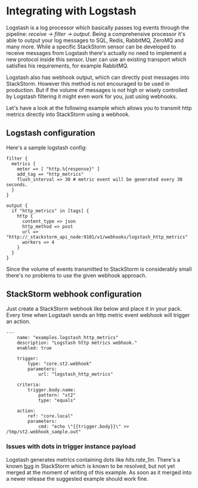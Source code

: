 # Integrating with Logstash

Logstash is a log processor which basically passes log events through the pipeline: *receive -> filter -> output*.
Being a comprehensive processor it's able to output your log messages to SQL, Redis, RabbitMQ, ZeroMQ and many more.
While a specific StackStorm sensor can be developed to receive messages from Logstash there's actually no need to implement a new protocol inside this sensor. User can use an existing transport which satisfies his requirements, for example RabbitMQ.

Logstash also has webhook output, which can directly post messages into StackStorm. However this method is not encouraged to be used in production. But if the volume of messages is not high or wisely controlled by Logstash filtering it might even work for you, just using webhooks.

Let's have a look at the following example which allows you to transmit http metrics directly into StackStorm using a webhook.

## Logstash configuration

Here's a sample logstash config: 
```
filter {
  metrics {
    meter => [ "http.%{response}" ]
    add_tag => "http_metrics"
    flush_interval => 30 # metric event will be generated every 30 seconds.
  }
}

output {
  if "http_metrics" in [tags] {
    http {
      content_type => json
      http_method => post
      url => "http://_stackstorm_api_node:9101/v1/webhooks/logstash_http_metrics"
      workers => 4
    }
  }
}
```

Since the volume of events transmitted to StackStorm is considerably small there's no problems to use the given webhook approach.

## StackStorm webhook configuration

Just create a StackStorm webhook like below and place it in your pack. Every time when Logstash sends an http metric event webhook will trigger an action.

```
---
    name: "examples.logstash_http_metrics"
    description: "Logstash http metrics webhook."
    enabled: true

    trigger:
        type: "core.st2.webhook"
        parameters:
            url: "logstash_http_metrics"

    criteria:
        trigger.body.name:
            pattern: "st2"
            type: "equals"

    action:
        ref: "core.local"
        parameters:
            cmd: "echo \"{{trigger.body}}\" >> /tmp/st2.webhook_sample.out"
```

### Issues with dots  in trigger instance payload

Logstash generates metrics containing dots like *hits.rate_1m*. There's a known [bug](https://github.com/StackStorm/st2/pull/1465) in StackStorm which is known to be resolved, but not yet merged at the moment of writing of this example. As soon as it merged into a newer release the suggested example should work fine.
